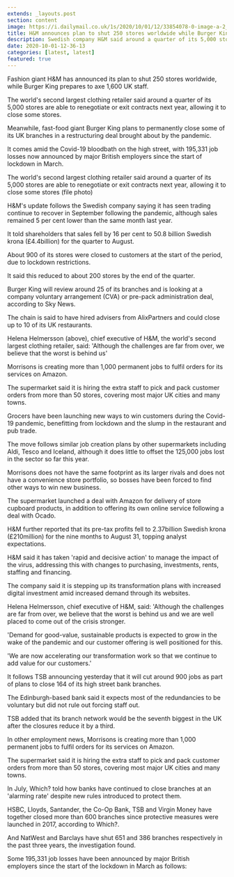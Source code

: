 ```yaml
---
extends: _layouts.post
section: content
image: https://i.dailymail.co.uk/1s/2020/10/01/12/33854078-0-image-a-2_1601550458453.jpg 
title: H&M announces plan to shut 250 stores worldwide while Burger King prepares to axe 1,600 UK staff 
description: Swedish company H&M said around a quarter of its 5,000 stores are able to renegotiate or exit contracts next year, while Burger King could permanently close up to 10 of its stores in the UK. 
date: 2020-10-01-12-36-13 
categories: [latest, latest] 
featured: true 
--- 
```

Fashion giant H&M has announced its plan to shut 250 stores worldwide, while Burger King prepares to axe 1,600 UK staff.

The world's second largest clothing retailer said around a quarter of its 5,000 stores are able to renegotiate or exit contracts next year, allowing it to close some stores.

Meanwhile, fast-food giant Burger King plans to permanently close some of its UK branches in a restructuring deal brought about by the pandemic.

It comes amid the Covid-19 bloodbath on the high street, with 195,331 job losses now announced by major British employers since the start of lockdown in March.

The world's second largest clothing retailer said around a quarter of its 5,000 stores are able to renegotiate or exit contracts next year, allowing it to close some stores (file photo)

H&M's update follows the Swedish company saying it has seen trading continue to recover in September following the pandemic, although sales remained 5 per cent lower than the same month last year.

It told shareholders that sales fell by 16 per cent to 50.8 billion Swedish krona (£4.4billion) for the quarter to August.

About 900 of its stores were closed to customers at the start of the period, due to lockdown restrictions.

It said this reduced to about 200 stores by the end of the quarter.

Burger King will review around 25 of its branches and is looking at a company voluntary arrangement (CVA) or pre-pack administration deal, according to Sky News. 

The chain is said to have hired advisers from AlixPartners and could close up to 10 of its UK restaurants.

Helena Helmersson (above), chief executive of H&M, the world's second largest clothing retailer, said: 'Although the challenges are far from over, we believe that the worst is behind us'

Morrisons is creating more than 1,000 permanent jobs to fulfil orders for its services on Amazon.

The supermarket said it is hiring the extra staff to pick and pack customer orders from more than 50 stores, covering most major UK cities and many towns.

Grocers have been launching new ways to win customers during the Covid-19 pandemic, benefitting from lockdown and the slump in the restaurant and pub trade.

The move follows similar job creation plans by other supermarkets including Aldi, Tesco and Iceland, although it does little to offset the 125,000 jobs lost in the sector so far this year.

Morrisons does not have the same footprint as its larger rivals and does not have a convenience store portfolio, so bosses have been forced to find other ways to win new business.

The supermarket launched a deal with Amazon for delivery of store cupboard products, in addition to offering its own online service following a deal with Ocado.

H&M further reported that its pre-tax profits fell to 2.37billion Swedish krona (£210million) for the nine months to August 31, topping analyst expectations.

H&M said it has taken 'rapid and decisive action' to manage the impact of the virus, addressing this with changes to purchasing, investments, rents, staffing and financing.

The company said it is stepping up its transformation plans with increased digital investment amid increased demand through its websites.

Helena Helmersson, chief executive of H&M, said: 'Although the challenges are far from over, we believe that the worst is behind us and we are well placed to come out of the crisis stronger.

'Demand for good-value, sustainable products is expected to grow in the wake of the pandemic and our customer offering is well positioned for this.

'We are now accelerating our transformation work so that we continue to add value for our customers.'

It follows TSB announcing yesterday that it will cut around 900 jobs as part of plans to close 164 of its high street bank branches.

The Edinburgh-based bank said it expects most of the redundancies to be voluntary but did not rule out forcing staff out.

TSB added that its branch network would be the seventh biggest in the UK after the closures reduce it by a third.

In other employment news, Morrisons is creating more than 1,000 permanent jobs to fulfil orders for its services on Amazon.

The supermarket said it is hiring the extra staff to pick and pack customer orders from more than 50 stores, covering most major UK cities and many towns.

In July, Which? told how banks have continued to close branches at an 'alarming rate' despite new rules introduced to protect them.

HSBC, Lloyds, Santander, the Co-Op Bank, TSB and Virgin Money have together closed more than 600 branches since protective measures were launched in 2017, according to Which?.

And NatWest and Barclays have shut 651 and 386 branches respectively in the past three years, the investigation found.

Some 195,331 job losses have been announced by major British employers since the start of the lockdown in March as follows:



